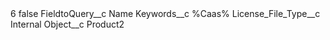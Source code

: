 <?xml version="1.0" encoding="UTF-8"?>
<CustomMetadata xmlns="http://soap.sforce.com/2006/04/metadata" xmlns:xsi="http://www.w3.org/2001/XMLSchema-instance" xmlns:xsd="http://www.w3.org/2001/XMLSchema">
    <label>6</label>
    <protected>false</protected>
    <values>
        <field>FieldtoQuery__c</field>
        <value xsi:type="xsd:string">Name</value>
    </values>
    <values>
        <field>Keywords__c</field>
        <value xsi:type="xsd:string">%Caas%</value>
    </values>
    <values>
        <field>License_File_Type__c</field>
        <value xsi:type="xsd:string">Internal</value>
    </values>
    <values>
        <field>Object__c</field>
        <value xsi:type="xsd:string">Product2</value>
    </values>
</CustomMetadata>
